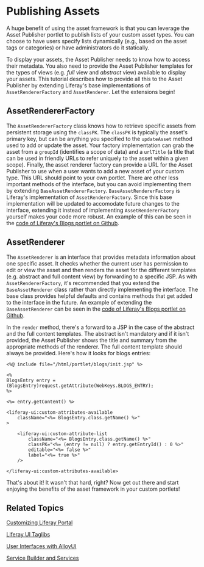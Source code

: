 # Publishing Assets 

A huge benefit of using the asset framework is that you can leverage the Asset
Publisher portlet to publish lists of your custom asset types. You can choose
to have users specify lists dynamically (e.g., based on the asset tags or
categories) or have administrators do it statically. 

To display your assets, the Asset Publisher needs to know how to access their
metadata. You also need to provide the Asset Publisher templates for the types
of views (e.g. *full* view and *abstract* view) available to display your
assets. This tutorial describes how to provide all this to the Asset Publisher 
by extending Liferay's base implementations of `AssetRendererFactory` and 
`AssetRenderer`. Let the extensions begin! 

## AssetRendererFactory

The `AssetRendererFactory` class knows how to retrieve specific assets from 
persistent storage using the `classPK`. The `classPK` is typically the asset's 
primary key, but can be anything you specified to the `updateAsset` method used 
to add or update the asset. Your factory implementation can grab the asset from 
a `groupId` (identifies a scope of data) and a `urlTitle` (a title that can be 
used in friendly URLs to refer uniquely to the asset within a given scope). 
Finally, the asset renderer factory can provide a URL for the Asset Publisher to 
use when a user wants to add a new asset of your custom type. This URL should 
point to your own portlet. There are other less important methods of the 
interface, but you can avoid implementing them by extending 
`BaseAssetRendererFactory`. `BaseAssetRendererFactory` is Liferay's 
implementation of `AssetRendererFactory`. Since this base implementation will be 
updated to accomodate future changes to the interface, extending it instead of 
implementing `AssetRendererFactory` yourself makes your code more robust. An 
example of this can be seen in the [code of Liferay's Blogs portlet on Github](https://github.com/liferay/liferay-portal/blob/6.2.x/portal-impl/src/com/liferay/portlet/blogs/asset/BlogsEntryAssetRendererFactory.java).

## AssetRenderer

The `AssetRenderer` is an interface that provides metadata information
about one specific asset. It checks whether the current user has permission
to edit or view the asset and then renders the asset for the different templates
(e.g. abstract and full content view) by forwarding to a specific JSP. As with 
`AssetRendererFactory`, it's recommended that you extend the `BaseAssetRenderer` 
class rather than directly implementing the interface. The base class provides 
helpful defaults and contains methods that get added to the interface in the 
future. An example of extending the `BaseAssetRenderer` can be seen in the 
[code of Liferay's Blogs portlet on Github](https://github.com/liferay/liferay-portal/blob/6.2.x/portal-impl/src/com/liferay/portlet/blogs/asset/BlogsEntryAssetRenderer.java).

In the `render` method, there's a forward to a JSP in the case of the abstract
and the full content templates. The abstract isn't mandatory and if it isn't
provided, the Asset Publisher shows the title and summary from the appropriate 
methods of the renderer. The full content template should always be provided. 
Here's how it looks for blogs entries: 

    <%@ include file="/html/portlet/blogs/init.jsp" %>

    <%
    BlogsEntry entry = (BlogsEntry)request.getAttribute(WebKeys.BLOGS_ENTRY);
    %>

    <%= entry.getContent() %>

    <liferay-ui:custom-attributes-available
        className="<%= BlogsEntry.class.getName() %>"
    >

        <liferay-ui:custom-attribute-list
            className="<%= BlogsEntry.class.getName() %>"
            classPK="<%= (entry != null) ? entry.getEntryId() : 0 %>"
            editable="<%= false %>"
            label="<%= true %>"
        />

    </liferay-ui:custom-attributes-available>

<!--
That's about it. It wasn't that hard, right? Now it's time to get really fancy.
Put on your dancing shoes! If you need to extend the capabilities of the
`AssetRendererFactory` for one of Liferay's core portlets, check out the
article [Extending an
AssetRendererFactory](http://www.liferay.com/web/juan.fernandez/blog/-/blogs/extending-an-assetrendererfactory)
by Juan Fern&agrave;ndez; he talks about doing just that. 
-->

<!-- Let's not do this. Blog entries get out of date quickly. Instead, we should
take his blog entry and massage the text to include it right here in the
documentation. -Rich -->

That's about it! It wasn't that hard, right? Now get out there and start 
enjoying the benefits of the asset framework in your custom portlets! 

## Related Topics

[Customizing Liferay Portal](/tutorials/-/knowledge_base/6-2/customizing-liferay-portal)

[Liferay UI Taglibs](/tutorials/-/knowledge_base/6-2/liferay-ui-taglibs)

[User Interfaces with AlloyUI](/tutorials/-/knowledge_base/6-2/alloyui)

[Service Builder and Services](/tutorials/-/knowledge_base/6-2/service-builder)
